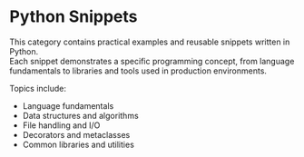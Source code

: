 # Python Snippets

This category contains practical examples and reusable snippets written in Python.  
Each snippet demonstrates a specific programming concept, from language fundamentals to libraries and tools used in production environments.

Topics include:
- Language fundamentals
- Data structures and algorithms
- File handling and I/O
- Decorators and metaclasses
- Common libraries and utilities
